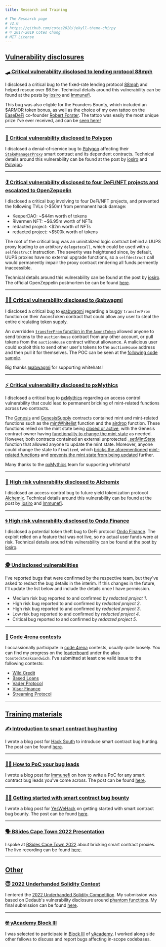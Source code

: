 ```yaml
---
title: Research and Training

# The Research page
# v2.0
# https://github.com/cotes2020/jekyll-theme-chirpy
# © 2017-2019 Cotes Chung
# MIT License
---
```

 
## <u>Vulnerability disclosures</u>

### [🛹 Critical vulnerability disclosed to lending protocol 88mph](#-critical-vulnerability-disclosed-to-lending-protocol-88mph)
I disclosed a critical bug to the fixed-rate lending protocol [88mph](https://88mph.app/) and helped rescue over $6.5m. Technical details around this vulnerability can be found at the posts by [iosiro](https://iosiro.com/blog/88mph-bug-bounty-post-mortem) and [Immunefi](https://medium.com/immunefi/88mph-function-initialization-bug-fix-postmortem-c3a2282894d3).

This bug was also eligble for the Founders Bounty, which included an $ARMOR token bonus, as well as the choice of my own tattoo on the [EaseDeFi](https://twitter.com/EaseDeFi) co-founder [Robert Forster](https://twitter.com/RobertMCForster). The tattoo was easily the most unique prize I've ever received, and can be [seen here!](https://twitter.com/RobertMCForster/status/1475869453556408325)


---
### [🧱 Critical vulnerability disclosed to Polygon](#-critical-vulnerability-disclosed-to-polygon)
I disclosed a denial-of-service bug to [Polygon](https://polygon.technology/) affecting their [`StakeManagerProxy`](https://etherscan.io/address/0x5e3ef299fddf15eaa0432e6e66473ace8c13d908) smart contract and its dependent contracts. Technical details around this vulnerability can be found at the post by [iosiro](https://iosiro.com/blog/temporary-denial-of-service-vulnerability-disclosed-to-and-remediated-by-polygon) and [Polygon](https://hackmd.io/SoItk4zvTDuJ2Rio5Byu_w).

---

### [🏌️ Critical vulnerability disclosed to four DeFi/NFT projects and escalated to OpenZeppelin](#️-critical-vulnerability-disclosed-to-four-definft-projects-and-escalated-to-openzeppelin)
I disclosed a critical bug involving to four DeFi/NFT projects, and prevented the following TVLs (>$50m) from permanent hack damage:

- KeeperDAO: ~$44m worth of tokens 
- Rivermen NFT: ~$6.95m worth of NFTs
- redacted project: <$2m worth of NFTs
- redacted project: <$500k worth of tokens

The root of the critical bug was an uninitalized logic contract behind a UUPS proxy leading to an arbitrary `delegatecall`, which could be used with a `selfdestruct` instruction. The severity was heightened since, by default, UUPS proxies have no external upgrade functions, so a `selfdestruct` call would permanently impair the proxy contract rendering all funds permently inaccessible. 

Technical details around this vulnerability can be found at the post by [iosiro](https://iosiro.com/blog/openzeppelin-uups-proxy-vulnerability-disclosure). The official OpenZeppelin postmortem be can be found [here](https://forum.openzeppelin.com/t/uupsupgradeable-vulnerability-post-mortem/15680).

---
### [🧑‍🎨 Critical vulnerability disclosed to @abwagmi](#-critical-vulnerability-disclosed-to-abwagmi)
I disclosed a critical bug to [@abwagmi](https://twitter.com/abwagmi/status/1465866170599358465) regarding a buggy `transferFrom` function on their AxonsToken contract that could allow any user to steal the entire circulating token supply. 

An overridden [`transferFrom` function in the `AxonsToken`](https://rinkeby.etherscan.io/address/0xd3cF1baab1F75d5bd86150963dda164c6E3E87A6#code#L687) allowed anyone to send tokens to the `auctionHouse` contract from any other account, or pull tokens from the `auctionHouse` contract without allowance. A malicious user could exploit this to send other user's tokens to the `auctionHouse` address and then pull it for themselves. The POC can be seen at the [following code sample](https://gist.github.com/AshiqAmien/470add84111539a724c35350dc30a49f).

Big thanks [@abwagmi](https://twitter.com/abwagmi/status/1466343883755995139) for supporting whitehats! 

---
### [⚡ Critical vulnerability disclosed to pxMythics](#-critical-vulnerability-disclosed-to-pxmythics)
I disclosed a critical bug to [pxMythics](https://twitter.com/pxmythicsnft/) regarding an access control vulnerability that could lead to permanent bricking of mint-related functions across two contracts.

The [Genesis](https://rinkeby.etherscan.io/address/0xa305F7078c8b2F9F95205e272aa680a86F003C34#code) and [GenesisSupply](https://rinkeby.etherscan.io/address/0x81360eDEF3b9F3639fA60639729881Aba9Fe29B1#code) contracts contained mint and mint-related functions such as the  [mintWhitelist](https://rinkeby.etherscan.io/address/0xa305F7078c8b2F9F95205e272aa680a86F003C34#code#F1#L141) function and the [airdrop](https://rinkeby.etherscan.io/address/0xa305F7078c8b2F9F95205e272aa680a86F003C34#code#F1#L120) function. These functions relied on the mint state being [closed or active](https://rinkeby.etherscan.io/address/0x81360eDEF3b9F3639fA60639729881Aba9Fe29B1#code#F1#L132), with the Genesis contract owner having [functionality to change the mint state](https://rinkeby.etherscan.io/address/0xa305F7078c8b2F9F95205e272aa680a86F003C34#code#F1#L87) as needed. However, both contracts contained an external unprotected [_setMintState](https://rinkeby.etherscan.io/address/0x81360eDEF3b9F3639fA60639729881Aba9Fe29B1#code#F3#L13) function that allowed anyone to update the mint state. Moreover, anyone could change the state to `Finalized`, which [bricks the aforementioned](https://rinkeby.etherscan.io/address/0xa305F7078c8b2F9F95205e272aa680a86F003C34#code#F1#L154) [mint-related functions](https://rinkeby.etherscan.io/address/0xa305F7078c8b2F9F95205e272aa680a86F003C34#code#F1#L127) and [prevents the mint state from being updated](https://rinkeby.etherscan.io/address/0x81360eDEF3b9F3639fA60639729881Aba9Fe29B1#code#F1#L124) further.

Many thanks to the [pxMythics](https://twitter.com/pxMythicsNFT/status/1480285214140162053) team for supporting whitehats! 

---
### [🧪 High risk vulnerability disclosed to Alchemix](#-high-risk-vulnerability-disclosed-to-alchemix)
I disclosed an access-control bug to future yield tokenization protocol [Alchemix](https://alchemix.fi/). Technical details around this vulnerability can be found at the post by [iosiro](https://iosiro.com/blog/high-risk-vulnerability-disclosed-to-alchemix) and [Immunefi](https://medium.com/immunefi/alchemix-access-control-bug-fix-debrief-a13d39b9f2e0).

---
### [🌀 High risk vulnerability disclosed to Ondo Finance](#-high-risk-vulnerability-disclosed-to-ondo-finance)
I disclosed a potential token theft bug to DeFi protocol [Ondo Finance](https://ondo.finance/). The exploit relied on a feature that was not live, so no actual user funds were at risk. Technical details around this vulnerability can be found at the post by [iosiro](https://iosiro.com/blog/high-risk-vulnerability-disclosed-to-ondo-finance).


---
### [🕵️ Undisclosed vulnerabilities](#-undisclosed-vulnerabilities)

I've reported bugs that were confirmed by the respective team, but they've asked to redact the bug details in the interim. If this changes in the future, I'll update the list below and include the details once I have permission.

- Medium risk bug reported to and confirmed by *redacted project 1*.
- High risk bug reported to and confirmed by *redacted project 2*.
- High risk bug reported to and confirmed by *redacted project 3*.
- Low risk bug reported to and confirmed by *redacted project 4*.
- Critical bug reported to and confirmed by *redacted project 5*.

---
### [🥊 Code 4rena contests](#-code-4rena-contests)
I occassionally participate in [code 4rena](https://code423n4.com/) contests, usually quite loosely. You can find my progress on the [leaderboard](https://code423n4.com/leaderboard) under the alias `toastedsteaksandwich`. I've submitted at least one valid issue to the following contests:

- [Wild Credit](https://code423n4.com/reports/2021-07-wildcredit/)
- [Based Loans](https://code423n4.com/reports/2021-04-basedloans/)
- [Vader Protocol](https://code423n4.com/reports/2021-04-vader/)
- [Visor Finance](https://code423n4.com/reports/2021-05-visorfinance/)
- [Streaming Protocol](https://code4rena.com/reports/2021-11-streaming)

---


## <u>Training materials</u>

### [✍️ Introduction to smart contract bug hunting](#-introduction-to-smart-contract-bug-hunting)
I wrote a blog post for [Hack South](https://hacksouth.africa/) to introduce smart contract bug hunting. The post can be found [here](https://hacksouth.africa/bug%20bounty/smart-contract-bug-hunting/). 

---
### [🧑‍🏫 How to PoC your bug leads](#-how-to-poc-your-bug-leads)

I wrote a blog post for [Immunefi](https://immunefi.com/) on how to write a PoC for any smart contract bug leads you've come across. The post can be found [here](https://medium.com/immunefi/how-to-poc-your-bug-leads-5ec76abdc1d8). 

---
### [🤸‍♀ Getting started with smart contract bug bounty](#-getting-started-with-smart-contract-bug-bounty)

I wrote a blog post for [YesWeHack](https://www.yeswehack.com/) on getting started with smart contract bug bounty. The post can be found [here](https://blog.yeswehack.com/yeswerhackers/getting-started-smart-contract-bug-bounty/). 

---
### [🗣 BSides Cape Town 2022 Presentation](#-bsides-cape-town-2022-presentation)

I spoke at [BSides Cape Town 2022](https://twitter.com/BSidesCapeTown/status/1599019367856906241?cxt=HHwWgoCloZTp7bAsAAAA) about bricking smart contract proxies. The live recording can be found [here](https://www.youtube.com/live/fQBh_7i8R84?feature=share&t=16342).

---

## <u>Other</u>

### [😇 2022 Underhanded Solidity Contest](#-2022-underhanded-solidity-contest)

I entered the [2022 Underhanded Solidity Competition](https://underhanded.soliditylang.org/). My submission was based on Dedaub's vulnerability disclosure around [phantom functions](https://media.dedaub.com/phantom-functions-and-the-billion-dollar-no-op-c56f062ae49f). My final submission can be found [here](https://github.com/ethereum/solidity-underhanded-contest/tree/master/2022/submissions_2022/submission2_Ashiq).

---
### [🤓 yAcademy Block III](#-yacademy-block-iii)

I was selected to participate in [Block III](https://medium.com/yacademyblog/blocks-ii-iii-retrospective-2badd879b70e) of [yAcademy](https://yacademy.dev/). I worked along side other fellows to discuss and report bugs affecting in-scope codebases.